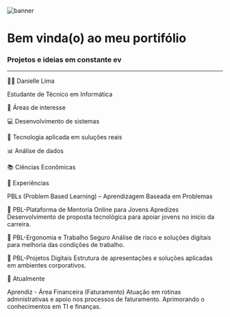![banner](https://github.com/user-attachments/assets/6e8f8fb1-f60f-4cbc-ac9a-ce1b35bb0197)
<h1 aling="center"> Bem vinda(o) ao meu portifólio</h1>
<h3 aling="center">Projetos e ideias em constante ev</h3>
<hr>





👩‍💻 Danielle Lima

Estudante de Técnico em Informática

🎯 Áreas de interesse

💻 Desenvolvimento de sistemas

🚀 Tecnologia aplicada em suluções reais

📊 Análise de dados

📚 Ciências Econômicas


🧩 Experiências

PBLs (Problem Based Learning) – Aprendizagem Baseada em Problemas

📌 PBL-Plataforma de Mentoria Online para Jovens Apredizes
Desenvolvimento de proposta tecnológica para apoiar jovens no início da carreira.

📌 PBL-Ergonomia e Trabalho Seguro
Análise de risco e soluções digitais para melhoria das condições de trabalho.

📌 PBL-Projetos Digitais
Estrutura de apresentações e soluções aplicadas em ambientes corporativos.

📂 Atualmente

Aprendiz - Área Financeira (Faturamento)
Atuação em rotinas admnistrativas e apoio nos processos de faturamento.
Aprimorando o conhecimentos em TI e finanças.
